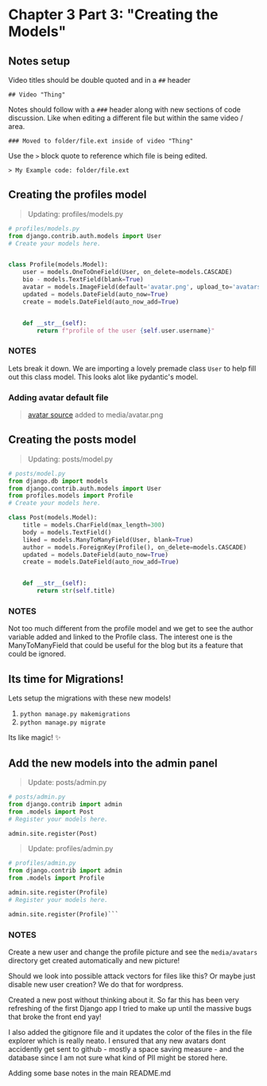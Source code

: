 # Chapter 3 Part 3: "Creating the Models"
## Notes setup
Video titles should be double quoted and in a `##` header

    ## Video "Thing"

Notes should follow with a `###` header along with new sections of code discussion. Like when editing a different file but within the same video / area.

    ### Moved to folder/file.ext inside of video "Thing"

Use the `>` block quote to reference which file is being edited.

    > My Example code: folder/file.ext

## Creating the profiles model

> Updating: profiles/models.py

``` python
# profiles/models.py
from django.contrib.auth.models import User
# Create your models here.


class Profile(models.Model):
    user = models.OneToOneField(User, on_delete=models.CASCADE)
    bio - models.TextField(blank=True)
    avatar = models.ImageField(default='avatar.png', upload_to='avatars')
    updated = models.DateField(auto_now=True)
    create = models.DateField(auto_now_add=True)


    def __str__(self):
        return f"profile of the user {self.user.username}"
```

### NOTES
Lets break it down. We are importing a lovely premade class `User` to help fill out this class model. This looks alot like pydantic's model. 

### Adding avatar default file
> [avatar source](https://pixabay.com/vectors/user-avatar-log-in-photo-1808597/) added to media/avatar.png


## Creating the posts model

> Updating: posts/model.py

``` python
# posts/model.py
from django.db import models
from django.contrib.auth.models import User
from profiles.models import Profile
# Create your models here.

class Post(models.Model):
    title = models.CharField(max_length=300)
    body = models.TextField()
    liked = models.ManyToManyField(User, blank=True)
    author = models.ForeignKey(Profile(), on_delete=models.CASCADE)
    updated = models.DateField(auto_now=True)
    create = models.DateField(auto_now_add=True)


    def __str__(self):
        return str(self.title)
```

### NOTES
Not too much different from the profile model and we get to see the author variable added and linked to the Profile class. The interest one is the ManyToManyField that could be useful for the blog but its a feature that could be ignored.

## Its time for Migrations!
Lets setup the migrations with these new models!

1. `python manage.py makemigrations`
1. `python manage.py migrate`

Its like magic! :sparkles:  

## Add the new models into the admin panel

> Update: posts/admin.py
``` python
# posts/admin.py
from django.contrib import admin
from .models import Post
# Register your models here.

admin.site.register(Post)
```

> Update: profiles/admin.py
``` python
# profiles/admin.py
from django.contrib import admin
from .models import Profile

admin.site.register(Profile)
# Register your models here.

admin.site.register(Profile)```
```

### NOTES
Create a new user and change the profile picture and see the `media/avatars` directory get created automatically and new picture!

Should we look into possible attack vectors for files like this? Or maybe just disable new user creation? We do that for wordpress.

Created a new post without thinking about it. So far this has been very refreshing of the first Django app I tried to make up until the massive bugs that broke the front end yay!

I also added the gitignore file and it updates the color of the files in the file explorer which is really neato. I ensured that any new avatars dont accidently get sent to github - mostly a space saving measure - and the database since I am not sure what kind of PII might be stored here.

Adding some base notes in the main README.md
